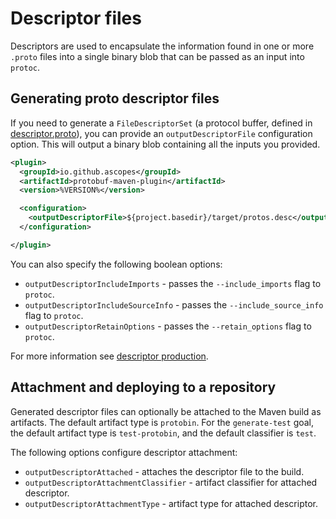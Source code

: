 # Descriptor files

<div id="pmp-toc"></div>

Descriptors are used to encapsulate the information found in one or more `.proto` files into a 
single binary blob that can be passed as an input into `protoc`.

## Generating proto descriptor files

If you need to generate a `FileDescriptorSet` (a protocol buffer, defined in 
[descriptor.proto](https://github.com/protocolbuffers/protobuf/blob/main/src/google/protobuf/descriptor.proto)),
you can provide an `outputDescriptorFile` configuration option. This will output a binary blob 
containing all the inputs you provided.

```xml
<plugin>
  <groupId>io.github.ascopes</groupId>
  <artifactId>protobuf-maven-plugin</artifactId>
  <version>%VERSION%</version>

  <configuration>
    <outputDescriptorFile>${project.basedir}/target/protos.desc</outputDescriptorFile>
  </configuration>

</plugin>
```

You can also specify the following boolean options:

- `outputDescriptorIncludeImports` - passes the `--include_imports` flag to `protoc`.
- `outputDescriptorIncludeSourceInfo` - passes the `--include_source_info` flag to `protoc`.
- `outputDescriptorRetainOptions` - passes the `--retain_options` flag to `protoc`.

For more information see [descriptor production](https://protobuf.com/docs/descriptors#descriptor-production).

## Attachment and deploying to a repository

Generated descriptor files can optionally be attached to the Maven build as artifacts. The default 
artifact type is `protobin`. For the `generate-test` goal, the default artifact type is 
`test-protobin`, and the default classifier is `test`.

The following options configure descriptor attachment:

- `outputDescriptorAttached` - attaches the descriptor file to the build.
- `outputDescriptorAttachmentClassifier` - artifact classifier for attached descriptor.
- `outputDescriptorAttachmentType` - artifact type for attached descriptor.
